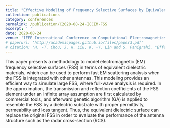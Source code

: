 ```yaml
---
title: "Effective Modeling of Frequency Selective Surfaces by Equivalent Dielectric Substrates Using Genetic Algorithm for Electromagnetic Scattering Analysis"
collection: publications
category: conferences
permalink: /publication/C2020-08-24-ICCEM-FSS
excerpt: ' '
date: 2020-08-24
venue: 'IEEE International Conference on Computational Electromagnetics (ICCEM)'
# paperurl: 'http://academicpages.github.io/files/paper3.pdf'
# citation: 'H. -T. Chou, J. W. Liu, K. -Y. Lin and S. Panigrahi, "Effective Modeling of Frequency Selective Surfaces by Equivalent Dielectric Substrates Using Genetic Algorithm for Electromagnetic Scattering Analysis," 2020 IEEE International Conference on Computational Electromagnetics (ICCEM), Singapore, 2020, pp. 103-104, doi: 10.1109/ICCEM47450.2020.9219428.'
---
```


This paper presents a methodology to model electromagnetic (EM) frequency selective surfaces (FSS) in terms of equivalent dielectric materials, which can be used to perform fast EM scattering analysis when the FSS is integrated with other antennas. This modeling provides an efficient way to simulate large FSS, where full-wave analysis is required. In the approximation, the transmission and reflection coefficients of the FSS element under an infinite array assumption are first calculated by commercial tools, and afterward genetic algorithm (GA) is applied to resemble the FSS by a dielectric substrate with proper permittivity, permeability and loss tangent. Thus, the equivalent dielectric surface can replace the original FSS in order to evaluate the performance of the antenna structure such as the radar cross-section (RCS).